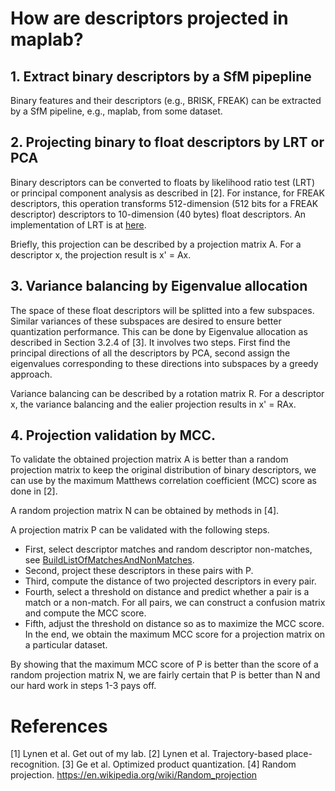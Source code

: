 # How are descriptors projected in maplab?

## 1. Extract binary descriptors by a SfM pipepline

Binary features and their descriptors (e.g., BRISK, FREAK) can be extracted by a SfM pipeline, e.g., maplab, from some dataset.

## 2. Projecting binary to float descriptors by LRT or PCA

Binary descriptors can be converted to floats by likelihood ratio test (LRT) or principal component analysis
as described in [2]. 
For instance, for FREAK descriptors, this operation transforms 512-dimension 
(512 bits for a FREAK descriptor) descriptors to 10-dimension (40 bytes) float descriptors.
An implementation of LRT is at [here](https://github.com/ethz-asl/maplab/blob/master/algorithms/loopclosure/descriptor-projection/src/build-projection-matrix.cc).

Briefly, this projection can be described by a projection matrix A.
For a descriptor x, the projection result is x' = Ax.

## 3. Variance balancing by Eigenvalue allocation

The space of these float descriptors will be splitted into a few subspaces.
Similar variances of these subspaces are desired to ensure better quantization performance.
This can be done by Eigenvalue allocation as described in Section 3.2.4 of [3].
It involves two steps.
First find the principal directions of all the descriptors by PCA,
second assign the eigenvalues corresponding to these directions into subspaces by a greedy approach.

Variance balancing can be described by a rotation matrix R.
For a descriptor x, the variance balancing and the ealier projection results in 
x' = RAx.

## 4. Projection validation by MCC.

To validate the obtained projection matrix A is better than a random projection matrix to keep the original distribution of binary descriptors,
we can use by the maximum Matthews correlation coefficient (MCC) score as done in [2].

A random projection matrix N can be obtained by methods in [4].

A projection matrix P can be validated with the following steps.
* First, select descriptor matches and random descriptor non-matches,  see [BuildListOfMatchesAndNonMatches](https://github.com/ethz-asl/maplab/blob/master/algorithms/loopclosure/descriptor-projection/src/build-projection-matrix.cc).
* Second, project these descriptors in these pairs with P.
* Third, compute the distance of two projected descriptors in every pair.
* Fourth, select a threshold on distance and predict whether a pair is a match or a non-match. For all pairs, we can construct a confusion matrix and compute the MCC score.
* Fifth, adjust the threshold on distance so as to maximize the MCC score.
In the end, we obtain the maximum MCC score for a projection matrix on a particular dataset.

By showing that the maximum MCC score of P is better than the score of a random projection matrix N, 
we are fairly certain that P is better than N and our hard work in steps 1-3 pays off.

# References
[1] Lynen et al. Get out of my lab.
[2] Lynen et al. Trajectory-based place-recognition.
[3] Ge et al. Optimized product quantization.
[4] Random projection. https://en.wikipedia.org/wiki/Random_projection

